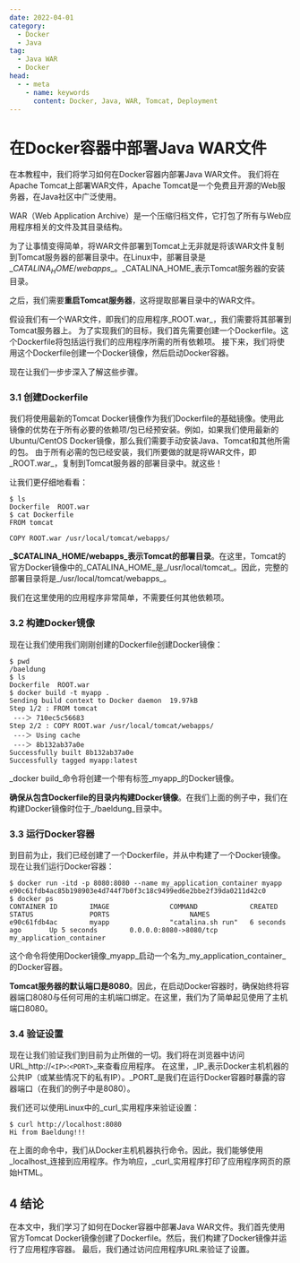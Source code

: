 ```yaml
---
date: 2022-04-01
category:
  - Docker
  - Java
tag:
  - Java WAR
  - Docker
head:
  - - meta
    - name: keywords
      content: Docker, Java, WAR, Tomcat, Deployment
---
```


# 在Docker容器中部署Java WAR文件

在本教程中，我们将学习如何在Docker容器内部署Java WAR文件。
我们将在Apache Tomcat上部署WAR文件，Apache Tomcat是一个免费且开源的Web服务器，在Java社区中广泛使用。

WAR（Web Application Archive）是一个压缩归档文件，它打包了所有与Web应用程序相关的文件及其目录结构。

为了让事情变得简单，将WAR文件部署到Tomcat上无非就是将该WAR文件复制到Tomcat服务器的部署目录中。在Linux中，部署目录是\_$CATALINA_HOME/webapps\_。\_$CATALINA_HOME\_表示Tomcat服务器的安装目录。

之后，我们需要**重启Tomcat服务器**，这将提取部署目录中的WAR文件。

假设我们有一个WAR文件，即我们的应用程序_ROOT.war_，我们需要将其部署到Tomcat服务器上。
为了实现我们的目标，我们首先需要创建一个Dockerfile。这个Dockerfile将包括运行我们的应用程序所需的所有依赖项。
接下来，我们将使用这个Dockerfile创建一个Docker镜像，然后启动Docker容器。

现在让我们一步步深入了解这些步骤。

### 3.1 创建Dockerfile
我们将使用最新的Tomcat Docker镜像作为我们Dockerfile的基础镜像。使用此镜像的优势在于所有必要的依赖项/包已经预安装。例如，如果我们使用最新的Ubuntu/CentOS Docker镜像，那么我们需要手动安装Java、Tomcat和其他所需的包。
由于所有必需的包已经安装，我们所要做的就是将WAR文件，即_ROOT.war_，复制到Tomcat服务器的部署目录中。就这些！

让我们更仔细地看看：
```
$ ls
Dockerfile  ROOT.war
$ cat Dockerfile
FROM tomcat

COPY ROOT.war /usr/local/tomcat/webapps/
```

**_$CATALINA_HOME/webapps_表示Tomcat的部署目录**。在这里，Tomcat的官方Docker镜像中的_CATALINA_HOME_是_/usr/local/tomcat_。因此，完整的部署目录将是_/usr/local/tomcat/webapps_。

我们在这里使用的应用程序非常简单，不需要任何其他依赖项。

### 3.2 构建Docker镜像
现在让我们使用我们刚刚创建的Dockerfile创建Docker镜像：
```
$ pwd
/baeldung
$ ls
Dockerfile  ROOT.war
$ docker build -t myapp .
Sending build context to Docker daemon  19.97kB
Step 1/2 : FROM tomcat
 ---＞ 710ec5c56683
Step 2/2 : COPY ROOT.war /usr/local/tomcat/webapps/
 ---＞ Using cache
 ---＞ 8b132ab37a0e
Successfully built 8b132ab37a0e
Successfully tagged myapp:latest
```

_docker build_命令将创建一个带有标签_myapp_的Docker镜像。

**确保从包含Dockerfile的目录内构建Docker镜像**。在我们上面的例子中，我们在构建Docker镜像时位于_/baeldung_目录中。

### 3.3 运行Docker容器
到目前为止，我们已经创建了一个Dockerfile，并从中构建了一个Docker镜像。现在让我们运行Docker容器：
```
$ docker run -itd -p 8080:8080 --name my_application_container myapp
e90c61fdb4ac85b198903e4d744f7b0f3c18c9499ed6e2bbe2f39da0211d42c0
$ docker ps
CONTAINER ID        IMAGE               COMMAND             CREATED             STATUS              PORTS                    NAMES
e90c61fdb4ac        myapp               "catalina.sh run"   6 seconds ago       Up 5 seconds        0.0.0.0:8080->8080/tcp   my_application_container
```

这个命令将使用Docker镜像_myapp_启动一个名为_my_application_container_的Docker容器。

**Tomcat服务器的默认端口是8080**。因此，在启动Docker容器时，确保始终将容器端口8080与任何可用的主机端口绑定。在这里，我们为了简单起见使用了主机端口8080。

### 3.4 验证设置
现在让我们验证我们到目前为止所做的一切。我们将在浏览器中访问URL_http://`<IP>`:`<PORT>`_来查看应用程序。
在这里，_IP_表示Docker主机机器的公共IP（或某些情况下的私有IP）。_PORT_是我们在运行Docker容器时暴露的容器端口（在我们的例子中是8080）。

我们还可以使用Linux中的_curl_实用程序来验证设置：
```
$ curl http://localhost:8080
Hi from Baeldung!!!
```

在上面的命令中，我们从Docker主机机器执行命令。因此，我们能够使用_localhost_连接到应用程序。作为响应，_curl_实用程序打印了应用程序网页的原始HTML。

## 4 结论
在本文中，我们学习了如何在Docker容器中部署Java WAR文件。我们首先使用官方Tomcat Docker镜像创建了Dockerfile。然后，我们构建了Docker镜像并运行了应用程序容器。
最后，我们通过访问应用程序URL来验证了设置。